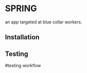 # SPRING
an app targeted at blue collar workers.

## Installation


## Testing


#testing workflow


